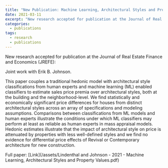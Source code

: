 ```yaml
---
title: "New Publication: Machine Learning, Architectural Styles and Property Values"
date: 2021-03-11
excerpt: "New research accepted for publication at the Journal of Real Estate Finance and Economics: This paper couples a traditional hedonic model with architectural style classifications from human experts and machine learning (ML) enabled classifiers to estimate sales price premia over architectural styles, both at the building and the neighborhood-level."
categories:
  - publications
tags:
  - research
  - publications
---
```


New research accepted for publication at the Journal of Real Estate Finance and Economics (JREFE):

Joint work with Erik B. Johnson.

This paper couples a traditional hedonic model with architectural style classifications from human experts and machine learning (ML) enabled classifiers to estimate sales price premia over architectural styles, both at the building and the neighborhood-level. We find statistically and economically significant price differences for houses from distinct architectural styles across an array of specifications and modeling assumptions. Comparisons between classifications from ML models and human experts illustrate the conditions under which ML classifiers may perform at least as reliable as human experts in mass appraisal models. Hedonic estimates illustrate that the impact of architectural style on price is attenuated by properties with less well-defined styles and we find no evidence for differential price effects of Revival or Contemporary architecture for new construction.

Full paper: [Link](/assets/Lindenthal and Johnson - 2021 - Machine Learning, Architectural Styles and Property Values.pdf)
